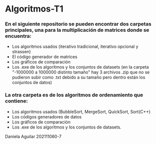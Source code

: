 # Algoritmos-T1
### En el siguiente repositorio se pueden encontrar dos carpetas principales, una para la multiplicación de matrices donde se encuentra:
- Los algoritmos usados (iterativo tradicional, iterativo opcional y strassen)
- El código generador de matrices
- Los gráficos de comparación
- Los .exe de los algoritmos y los conjuntos de datasets
(en la carpeta "-1000000 a 1000000 distinto tamaño" hay 3 archivos .zip que no se pudieron subir como .txt debido a su tamaño pero dentro están los conjuntos de datos)

### La otra carpeta es de los algoritmos de ordenamiento que contiene:
- Los algoritmos usados (BubbleSort, MergeSort, QuickSort, Sort(C++)
- Los códigos generadores de datos
- Los gráficos de comparación
- Los .exe de los algoritmos y los conjuntos de datasets.

Daniela Aguilar 202111060-7
